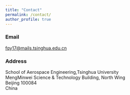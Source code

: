```yaml
---
title: "Contact"
permalink: /contact/
author_profile: true
---
```


<!-- ### Address
Office 617 \
Huxley Building \
180 Queen's Gate, South Kensington \
London SW7 2AZ \
UK

### Email
[firstname].[lastname]16 [at] imperial.ac.uk -->


### Email
[fqy17@mails.tsinghua.edu.cn](mailto:fqy17@mails.tsinghua.edu.cn)

### Address
School of Aerospace Engineering,Tsinghua University\
MengMinwei Science & Technology Building, North Wing\
Beijing 100084\
China



